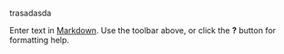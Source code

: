 trasadasda

Enter text in [Markdown](http://daringfireball.net/projects/markdown/). Use the toolbar above, or click the **?** button for formatting help.
